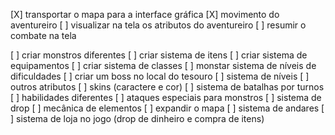 [X] transportar o mapa para a interface gráfica
[X] movimento do aventureiro
[ ] visualizar na tela os atributos do aventureiro
[ ] resumir o combate na tela

[ ] criar monstros diferentes
[ ] criar sistema de itens
[ ] criar sistema de equipamentos
[ ] criar sistema de classes
[ ] monstar sistema de níveis de dificuldades
[ ] criar um boss no local do tesouro
[ ] sistema de níveis
[ ] outros atributos
[ ] skins (caractere e cor)
[ ] sistema de batalhas por turnos
[ ] habilidades diferentes
[ ] ataques especiais para monstros
[ ] sistema de drop
[ ] mecânica de elementos
[ ] expandir o mapa
[ ] sistema de andares
[ ] sistema de loja no jogo (drop de dinheiro e compra de itens)
